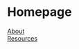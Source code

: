 <html>
<body>
<h1> Homepage </h1> 
<a href="#about">About</a><br />
<a href="#resources">Resources</a><br />

</body>
</html>
